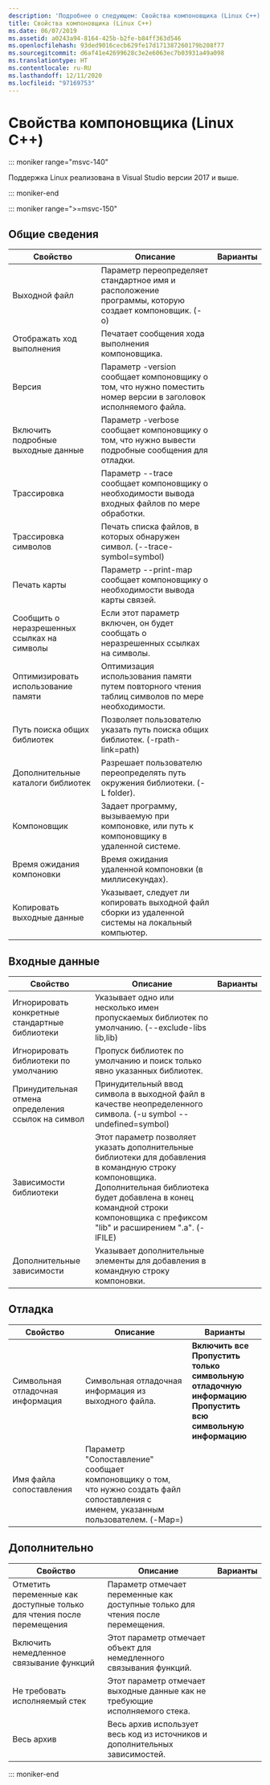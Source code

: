```yaml
---
description: 'Подробнее о следующем: Свойства компоновщика (Linux C++)'
title: Свойства компоновщика (Linux C++)
ms.date: 06/07/2019
ms.assetid: a0243a94-8164-425b-b2fe-b84ff363d546
ms.openlocfilehash: 93ded9016cecb629fe17d171387260179b208f77
ms.sourcegitcommit: d6af41e42699628c3e2e6063ec7b03931a49a098
ms.translationtype: HT
ms.contentlocale: ru-RU
ms.lasthandoff: 12/11/2020
ms.locfileid: "97169753"
---
```

# <a name="linker-properties-linux-c"></a>Свойства компоновщика (Linux C++)

::: moniker range="msvc-140"

Поддержка Linux реализована в Visual Studio версии 2017 и выше.

::: moniker-end

::: moniker range=">=msvc-150"

## <a name="general"></a>Общие сведения

| Свойство | Описание | Варианты |
|--|--|--|
| Выходной файл | Параметр переопределяет стандартное имя и расположение программы, которую создает компоновщик. (-o) |
| Отображать ход выполнения | Печатает сообщения хода выполнения компоновщика. |
| Версия | Параметр -version сообщает компоновщику о том, что нужно поместить номер версии в заголовок исполняемого файла. |
| Включить подробные выходные данные | Параметр -verbose сообщает компоновщику о том, что нужно вывести подробные сообщения для отладки. |
| Трассировка | Параметр --trace сообщает компоновщику о необходимости вывода входных файлов по мере обработки. |
| Трассировка символов | Печать списка файлов, в которых обнаружен символ. (--trace-symbol=symbol) |
| Печать карты | Параметр --print-map сообщает компоновщику о необходимости вывода карты связей. |
| Сообщить о неразрешенных ссылках на символы | Если этот параметр включен, он будет сообщать о неразрешенных ссылках на символы. |
| Оптимизировать использование памяти | Оптимизация использования памяти путем повторного чтения таблиц символов по мере необходимости. |
| Путь поиска общих библиотек | Позволяет пользователю указать путь поиска общих библиотек. (-rpath-link=path) |
| Дополнительные каталоги библиотек | Разрешает пользователю переопределять путь окружения библиотеки. (-L folder). |
| Компоновщик | Задает программу, вызываемую при компоновке, или путь к компоновщику в удаленной системе. |
| Время ожидания компоновки | Время ожидания удаленной компоновки (в миллисекундах). |
| Копировать выходные данные | Указывает, следует ли копировать выходной файл сборки из удаленной системы на локальный компьютер. |

## <a name="input"></a>Входные данные

| Свойство | Описание | Варианты |
|--|--|--|
| Игнорировать конкретные стандартные библиотеки | Указывает одно или несколько имен пропускаемых библиотек по умолчанию. (--exclude-libs lib,lib) |
| Игнорировать библиотеки по умолчанию | Пропуск библиотек по умолчанию и поиск только явно указанных библиотек. |
| Принудительная отмена определения ссылок на символ | Принудительный ввод символа в выходной файл в качестве неопределенного символа. (-u symbol --undefined=symbol) |
| Зависимости библиотеки | Этот параметр позволяет указать дополнительные библиотеки для добавления в командную строку компоновщика. Дополнительная библиотека будет добавлена в конец командной строки компоновщика с префиксом "lib" и расширением ".a".  (-lFILE) |
| Дополнительные зависимости | Указывает дополнительные элементы для добавления в командную строку компоновки. |

## <a name="debugging"></a>Отладка

| Свойство | Описание | Варианты |
|--|--|--|
| Символьная отладочная информация | Символьная отладочная информация из выходного файла. | **Включить все**<br>**Пропустить только символьную отладочную информацию**<br>**Пропустить всю символьную информацию**<br> |
| Имя файла сопоставления | Параметр "Сопоставление" сообщает компоновщику о том, что нужно создать файл сопоставления с именем, указанным пользователем. (-Map=) |

## <a name="advanced"></a>Дополнительно

| Свойство | Описание | Варианты |
|--|--|--|
| Отметить переменные как доступные только для чтения после перемещения | Параметр отмечает переменные как доступные только для чтения после перемещения. |
| Включить немедленное связывание функций | Этот параметр отмечает объект для немедленного связывания функций. |
| Не требовать исполняемый стек | Этот параметр отмечает выходные данные как не требующие исполняемого стека. |
| Весь архив | Весь архив использует весь код из источников и дополнительных зависимостей. |

::: moniker-end
